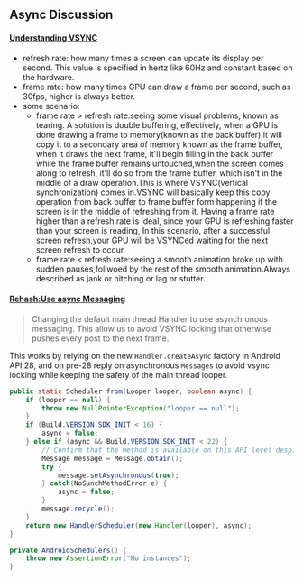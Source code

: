 ## Async Discussion

#### [Understanding VSYNC][vsync]
+ refresh rate:
	how many times a screen can update its display per second.
	This value is specified in hertz like 60Hz and constant based on the hardware.
+ frame rate:
	how many times GPU can draw a frame per second, such as 30fps, higher
	is always better.
+ some scenario:
	- frame rate > refresh rate:seeing some visual problems, known as tearing.
		A solution is double buffering, effectively, when a GPU is done drawing a frame to memory(known as the back buffer),it will copy it to a secondary area of memory known as the frame buffer, when it draws the next frame, it'll begin filling in the back buffer while the frame buffer remains untouched,when the screen comes along to refresh, it'll do so from the frame buffer, which isn't in the middle of a draw operation.This is where VSYNC(vertical synchronization) comes in.VSYNC will basically keep this copy operation from back buffer to frame buffer form happening if the screen is in the middle of refreshing from it.
		Having a frame rate higher than a refresh rate is ideal, since your GPU is refreshing faster than your screen is reading, In this scenario, after a successful screen refresh,your GPU will be VSYNCed waiting for the next screen refresh to occur.
	- frame rate < refresh rate:seeing a smooth animation broke up with sudden pauses,follwoed by the rest of the smooth animation.Always described as jank or hitching or lag or stutter.

#### [Rehash:Use async Messaging][rehash]

> Changing the default main thread Handler to use asynchronous messaging.
This allow us to avoid VSYNC locking that otherwise pushes every post to the next frame.

This works by relying on the new `Handler.createAsync` factory in Android API 28, and on pre-28 reply on asynchronous `Messages` to avoid vsync locking while keeping the safety of the main thread looper.

```java
public static Scheduler from(Looper looper, boolean async) {
	if (looper == null) {
		throw new NullPointerException("looper == null");
	}
	if (Build.VERSION.SDK_INIT < 16) {
		async = false;
	} else if (async && Build.VERSION.SDK_INIT < 22) {
		// Confirm that the method is available on this API level despite being @hide.
		Message message = Message.obtain();
		try {
			message.setAsynchronous(true);
		} catch(NoSunchMethodError e) {
			async = false;
		}
		message.recycle();
	}
	return new HandlerScheduler(new Handler(looper), async);
}

private AndroidSchedulers() {
	throw new AssertionError("No instances");
}
```

[vsync]:https://www.youtube.com/watch?v=1iaHxmfZGGc
[rehash]:https://github.com/ReactiveX/RxAndroid/pull/416